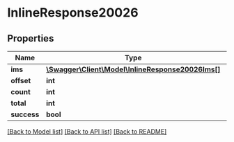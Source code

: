 # InlineResponse20026

## Properties
Name | Type | Description | Notes
------------ | ------------- | ------------- | -------------
**ims** | [**\Swagger\Client\Model\InlineResponse20026Ims[]**](InlineResponse20026Ims.md) |  | [optional] 
**offset** | **int** |  | [optional] 
**count** | **int** |  | [optional] 
**total** | **int** |  | [optional] 
**success** | **bool** |  | [optional] 

[[Back to Model list]](../../README.md#documentation-for-models) [[Back to API list]](../../README.md#documentation-for-api-endpoints) [[Back to README]](../../README.md)

